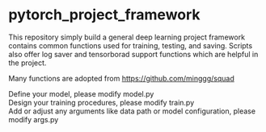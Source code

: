# pytorch_project_framework
This repository simply build a general deep learning project framework contains common functions used for training, testing, and saving. Scripts also offer log saver and tensorborad support functions which are helpful in the project.

Many functions are adopted from https://github.com/minggg/squad

Define your model, please modify model.py </br>
Design your training procedures, please modify train.py</br>
Add or adjust any arguments like data path or model configuration, please modify args.py</br>
